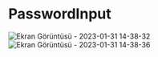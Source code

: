 # PasswordInput
 
![Ekran Görüntüsü - 2023-01-31 14-38-32](https://user-images.githubusercontent.com/111579457/215750108-68a9896d-1039-43cd-8c31-6df5024fc22a.png)
![Ekran Görüntüsü - 2023-01-31 14-38-36](https://user-images.githubusercontent.com/111579457/215750111-58ed9acd-1cab-4434-a043-d836b0b5c7eb.png)
